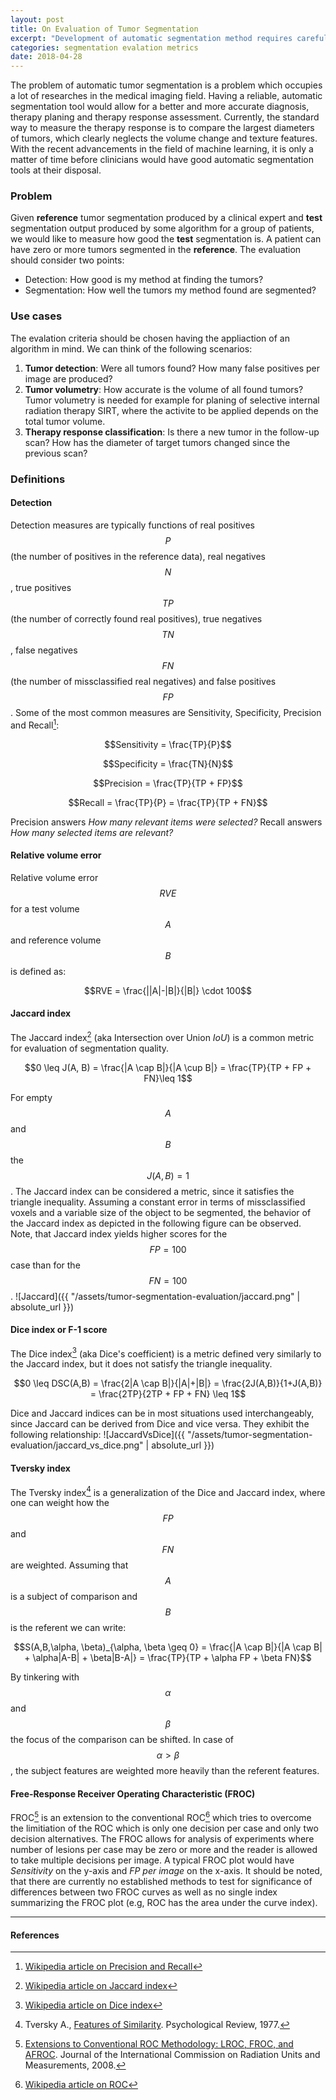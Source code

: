 ```yaml
---
layout: post
title: On Evaluation of Tumor Segmentation
excerpt: "Development of automatic segmentation method requires careful selection of evaluation criteria, which ideally should correspond to the expected clinical utility. This post describes various approaches to assess tumor segmentation."
categories: segmentation evalation metrics
date: 2018-04-28
---
```


The problem of automatic tumor segmentation is a problem which occupies a lot of researches in the medical imaging field. Having a reliable, automatic segmentation tool would allow for a better and more accurate diagnosis, therapy planing and therapy response assessment. Currently, the standard way to measure the therapy response is to compare the largest diameters of tumors, which clearly neglects the volume change and texture features. With the recent advancements in the field of machine learning, it is only a matter of time before clinicians would have good automatic segmentation tools at their disposal.

### Problem
Given **reference** tumor segmentation produced by a clinical expert and **test** segmentation output produced by some algorithm for a group of patients, we would like to measure how good the **test** segmentation is. A patient can have zero or more tumors segmented in the **reference**. The evaluation should consider two points:

- Detection: How good is my method at finding the tumors?
- Segmentation: How well the tumors my method found are segmented?

### Use cases
The evalation criteria should be chosen having the appliaction of an algorithm in mind. We can think of the following scenarios:

1. **Tumor detection**: Were all tumors found? How many false positives per image are produced?
2. **Tumor volumetry**: How accurate is the volume of all found tumors? Tumor volumetry is needed for example for planing of selective internal radiation therapy SIRT, where the activite to be applied depends on the total tumor volume.
3. **Therapy response classification**: Is there a new tumor in the follow-up scan? How has the diameter of target tumors changed since the previous scan?

### Definitions

#### Detection
Detection measures are typically functions of real positives $$P$$ (the number of positives in the reference data), real negatives $$N$$, true positives $$TP$$ (the number of correctly found real positives), true negatives $$TN$$, false negatives $$FN$$ (the number of missclassified real negatives) and false positives $$FP$$. Some of the most common measures are Sensitivity, Specificity, Precision and Recall[^3]:

$$Sensitivity = \frac{TP}{P}$$

$$Specificity = \frac{TN}{N}$$

$$Precision = \frac{TP}{TP + FP}$$

$$Recall = \frac{TP}{P} = \frac{TP}{TP + FN}$$

Precision answers *How many relevant items were selected?*
Recall answers *How many selected items are relevant?*

#### Relative volume error
Relative volume error $$RVE$$ for a test volume $$A$$ and reference volume $$B$$ is defined as:

$$RVE = \frac{||A|-|B|}{|B|} \cdot 100$$

#### Jaccard index
The Jaccard index[^1] (aka Intersection over Union *IoU*) is a common metric for evaluation of segmentation quality.

$$0 \leq J(A, B) = \frac{|A \cap B|}{|A \cup B|} = \frac{TP}{TP + FP + FN}\leq 1$$

For empty $$A$$ and $$B$$ the $$J(A,B)=1$$. The Jaccard index can be considered a metric, since it satisfies the triangle inequality. Assuming a constant error in terms of missclassified voxels and a variable size of the object to be segmented, the behavior of the Jaccard index as depicted in the following figure can be observed. Note, that Jaccard index yields higher scores for the $$FP=100$$ case than for the $$FN=100$$.
![Jaccard]({{ "/assets/tumor-segmentation-evaluation/jaccard.png" | absolute_url }})

#### Dice index or F-1 score
The Dice index[^2] (aka Dice's coefficient) is a metric defined very similarly to the Jaccard index, but it does not satisfy the triangle inequality.

$$0 \leq DSC(A,B) = \frac{2|A \cap B|}{|A|+|B|} = \frac{2J(A,B)}{1+J(A,B)} = \frac{2TP}{2TP + FP + FN} \leq 1$$

Dice and Jaccard indices can be in most situations used interchangeably, since Jaccard can be derived from Dice and vice versa. They exhibit the following relationship:
![JaccardVsDice]({{ "/assets/tumor-segmentation-evaluation/jaccard_vs_dice.png" | absolute_url }})

#### Tversky index
The Tversky index[^7] is a generalization of the Dice and Jaccard index, where one can weight how the $$FP$$ and $$FN$$ are weighted. Assuming that $$A$$ is a subject of comparison and $$B$$ is the referent we can write:

$$S(A,B,\alpha, \beta)_{\alpha, \beta \geq 0} = \frac{|A \cap B|}{|A \cap B| + \alpha|A-B| + \beta|B-A|} = \frac{TP}{TP + \alpha FP + \beta FN}$$

By tinkering with $$\alpha$$ and $$\beta$$ the focus of the comparison can be shifted. In case of $$\alpha > \beta$$, the subject features are weighted more heavily than the referent features.

#### Free-Response Receiver Operating Characteristic (FROC)
FROC[^4] is an extension to the conventional ROC[^5] which tries to overcome the limitiation of the ROC which is only one decision per case and only two decision alternatives. The FROC allows for analysis of experiments where number of lesions per case may be zero or more and the reader is allowed to take multiple decisions per image. A typical FROC plot would have *Sensitivity* on the y-axis and *FP per image* on the x-axis. It should be noted, that there are currently no established methods to test for significance of differences between two FROC curves as well as no single index summarizing the FROC plot (e.g, ROC has the area under the curve index).

---
#### References
[^1]: [Wikipedia article on Jaccard index](https://en.wikipedia.org/wiki/Jaccard_index)
[^2]: [Wikipedia article on Dice index](https://en.wikipedia.org/wiki/Sørensen–Dice_coefficient)
[^3]: [Wikipedia article on Precision and Recall](https://en.wikipedia.org/wiki/Precision_and_recall)
[^4]: [Extensions to Conventional ROC Methodology: LROC, FROC, and AFROC](https://doi.org/10.1093/jicru/ndn011). Journal of the International Commission on Radiation Units and Measurements, 2008.
[^5]: [Wikipedia article on ROC](https://en.wikipedia.org/wiki/Receiver_operating_characteristic)
[^6]: [Wikipedia article on SIRT](https://en.wikipedia.org/wiki/Selective_internal_radiation_therapy)
[^7]: Tversky A., [Features of Similarity](http://psycnet.apa.org/record/1978-09287-001). Psychological Review, 1977.